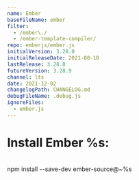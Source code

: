 ```yaml
---
name: Ember
baseFileName: ember
filter:
  - /ember\./
  - /ember-template-compiler/
repo: emberjs/ember.js
initialVersion: 3.28.0
initialReleaseDate: 2021-08-10
lastRelease: 3.28.8
futureVersion: 3.28.9
channel: lts
date: 2021-12-02
changelogPath: CHANGELOG.md
debugFileName: .debug.js
ignoreFiles:
  - ember.js
---
```

# Install Ember %s:
<br>
npm install --save-dev ember-source@~%s

